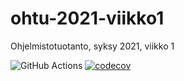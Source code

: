 # ohtu-2021-viikko1
Ohjelmistotuotanto, syksy 2021, viikko 1

![GitHub Actions](https://github.com/P3Xu/ohtu-2021-viikko1/workflows/CI/badge.svg) [![codecov](https://codecov.io/gh/P3Xu/ohtu-2021-viikko1/branch/main/graph/badge.svg?token=7L6X0WAR5O)](https://codecov.io/gh/P3Xu/ohtu-2021-viikko1)
